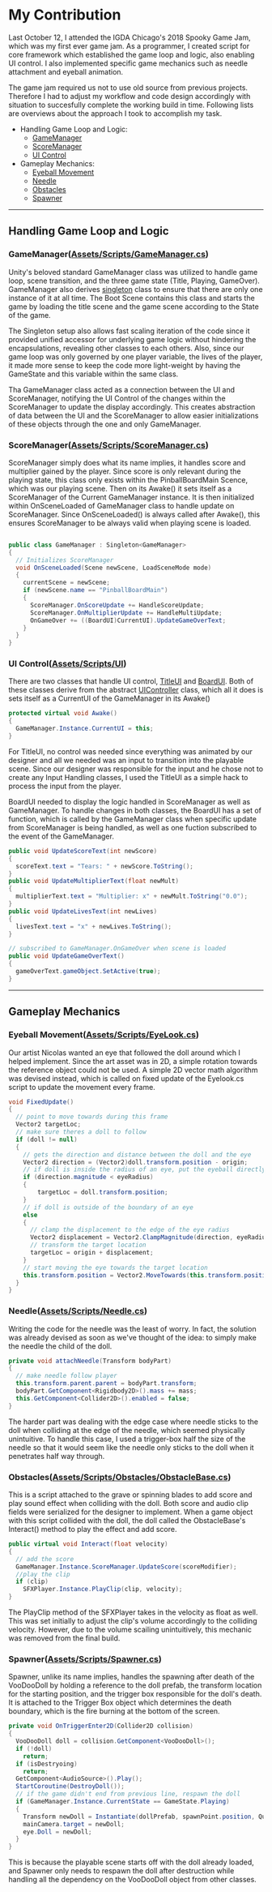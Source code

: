 # My Contribution
Last October 12, I attended the IGDA Chicago's 2018 Spooky Game Jam, which was my first ever game jam. As a programmer, I created script for core framework which established the game loop and logic, also enabling UI control. I also implemented specific game mechanics such as needle attachment and eyeball animation.

The game jam required us not to use old source from previous projects. Therefore I had to adjust my workflow and code design accordingly with situation to succesfully complete the working build in time. Following lists are overviews about the approach I took to accomplish my task.

<!--ts-->
* Handling Game Loop and Logic:
  * [GameManager](###gamemanager)
  * [ScoreManager](###scoremanager)
  * [UI Control](###ui-control)
* Gameplay Mechanics:
  * [Eyeball Movement](###eyeball-movement)
  * [Needle](###needle)
  * [Obstacles](###obstacles)
  * [Spawner](###spawner)
<!--te-->

-----------------------------------------------------
## Handling Game Loop and Logic
  ### GameManager([Assets/Scripts/GameManager.cs](Assets/Scripts/GameManager.cs))
  Unity's beloved standard GameManager class was utilized to handle game loop, scene transition, and the three game state (Title, Playing, GameOver). GameManager also derives [singleton](Assets/Scripts/Interface/Singleton.cs) class to ensure that there are only one instance of it at all time. The Boot Scene contains this class and starts the game by loading the title scene and the game scene according to the State of the game.

  The Singleton setup also allows fast scaling iteration of the code since it provided unified accessor for underlying game logic without hindering the encapsulations, revealing other classes to each others. Also, since our game loop was only governed by one player variable, the lives of the player, it made more sense to keep the code more light-weight by having the GameState and this variable within the same class.

  Tha GameManager class acted as a connection between the UI and ScoreManager, notifying the UI Control of the changes within the ScoreManager to update the display accordingly. This creates abstraction of data between the UI and the ScoreManager to allow easier initializations of these objects through the one and only GameManager.

  ### ScoreManager([Assets/Scripts/ScoreManager.cs](Assets/Scripts/ScoreManager.cs))
  ScoreManager simply does what its name implies, it handles score and multiplier gained by the player. Since score is only relevant during the playing state, this class only exists within the PinballBoardMain Scence, which was our playing scene. Then on its Awake() it sets itself as a ScoreManager of the Current GameManager instance. It is then initialized within OnSceneLoaded of GameManager class to handle update on ScoreManager. Since OnSceneLoaded() is always called after Awake(), this ensures ScoreManager to be always valid when playing scene is loaded.

  ```C#

  public class GameManager : Singleton<GameManager>
  {
    // Initializes ScoreManager
    void OnSceneLoaded(Scene newScene, LoadSceneMode mode)
    {
      currentScene = newScene;
      if (newScene.name == "PinballBoardMain")
      {
        ScoreManager.OnScoreUpdate += HandleScoreUpdate;
        ScoreManager.OnMultiplierUpdate += HandleMultiUpdate;
        OnGameOver += ((BoardUI)CurrentUI).UpdateGameOverText;
      }
    }
  }
  ```

  ### UI Control([Assets/Scripts/UI](Assets/Scripts/UI))
  There are two classes that handle UI control, [TitleUI](Assets/Scripts/UI/TitleUI.cs) and [BoardUI](Assets/Scripts/UI/BoardUI.cs). Both of these classes derive from the abstract [UIController](Assets/Scripts/UI/UIController.cs) class, which all it does is sets itself as a CurrentUI of the GameManager in its Awake()

  ```C#
  protected virtual void Awake()
  {
    GameManager.Instance.CurrentUI = this;
  }
  ```

  For TitleUI, no control was needed since everything was animated by our designer and all we needed was an input to transition into the playable scene. Since our designer was responsible for the input and he chose not to create any Input Handling classes, I used the TitleUI as a simple hack to process the input from the player.

  BoardUI needed to display the logic handled in ScoreManager as well as GameManager. To handle changes in both classes, the BoardUI has a set of function, which is called by the GameManager class when specific update from ScoreManager is being handled, as well as one fuction subscribed to the event of the GameManager.

  ```C#
  public void UpdateScoreText(int newScore)
  {
    scoreText.text = "Tears: " + newScore.ToString();
  }
  public void UpdateMultiplierText(float newMult)
  {
    multiplierText.text = "Multiplier: x" + newMult.ToString("0.0");
  }
  public void UpdateLivesText(int newLives)
  {
    livesText.text = "x" + newLives.ToString();
  }

  // subscribed to GameManager.OnGameOver when scene is loaded
  public void UpdateGameOverText()
  {
    gameOverText.gameObject.SetActive(true);
  }
  ```

-----------------------------------------------------
## Gameplay Mechanics
  ### Eyeball Movement([Assets/Scripts/EyeLook.cs](Assets/Scripts/EyeLook.cs))
  Our artist Nicolas wanted an eye that followed the doll around which I helped implement. Since the art asset was in 2D, a simple rotation towards the reference object could not be used. A simple 2D vector math algorithm was devised instead, which is called on fixed update of the Eyelook.cs script to update the movement every frame.

  ```C#
  void FixedUpdate()
  {
    // point to move towards during this frame
    Vector2 targetLoc;
    // make sure theres a doll to follow
    if (doll != null)
    {
      // gets the direction and distance between the doll and the eye
      Vector2 direction = (Vector2)doll.transform.position - origin;
      // if doll is inside the radius of an eye, put the eyeball directly below the doll
      if (direction.magnitude < eyeRadius)
      {
          targetLoc = doll.transform.position;
      }
      // if doll is outside of the boundary of an eye
      else
      {
        // clamp the displacement to the edge of the eye radius
        Vector2 displacement = Vector2.ClampMagnitude(direction, eyeRadius);
        // transform the target location
        targetLoc = origin + displacement;
      }
      // start moving the eye towards the target location
      this.transform.position = Vector2.MoveTowards(this.transform.position, targetLoc, speed * Time.deltaTime);
    }
  }
  ```

  ### Needle([Assets/Scripts/Needle.cs](Assets/Scripts/Needle.cs))
  Writing the code for the needle was the least of worry. In fact, the solution was already devised as soon as we've thought of the idea: to simply make the needle the child of the doll.

  ```C#
  private void attachNeedle(Transform bodyPart)
  {
    // make needle follow player
    this.transform.parent.parent = bodyPart.transform;
    bodyPart.GetComponent<Rigidbody2D>().mass += mass;
    this.GetComponent<Collider2D>().enabled = false;
  }
  ```

  The harder part was dealing with the edge case where needle sticks to the doll when colliding at the edge of the needle, which seemed physically unintuitive. To handle this case, I used a trigger-box half the size of the needle so that it would seem like the needle only sticks to the doll when it penetrates half way through.

  ### Obstacles([Assets/Scripts/Obstacles/ObstacleBase.cs](Assets/Scripts/Obstacles/ObstacleBase.cs))
  This is a script attached to the grave or spinning blades to add score and play sound effect when colliding with the doll. Both score and audio clip fields were serialized for the designer to implement. When a game object with this script collided with the doll, the doll called the ObstacleBase's Interact() method to play the effect and add score.

  ```C#
  public virtual void Interact(float velocity)
  {
    // add the score
    GameManager.Instance.ScoreManager.UpdateScore(scoreModifier);
    //play the clip
    if (clip)
      SFXPlayer.Instance.PlayClip(clip, velocity);
  }
  ```

  The PlayClip method of the SFXPlayer takes in the velocity as float as well. This was set initially to adjust the clip's volume accordingly to the colliding velocity. However, due to the volume scailing unintuitively, this mechanic was removed from the final build.

  ### Spawner([Assets/Scripts/Spawner.cs](Assets/Scripts/Spawner.cs))
  Spawner, unlike its name implies, handles the spawning after death of the VooDooDoll by holding a reference to the doll prefab, the transform location for the starting position, and the trigger box responsible for the doll's death. It is attached to the Trigger Box object which determines the death boundary, which is the fire burning at the bottom of the screen.

  ```C#
  private void OnTriggerEnter2D(Collider2D collision)
  {
    VooDooDoll doll = collision.GetComponent<VooDooDoll>();
    if (!doll)
      return;
    if (isDestryoing)
      return;
    GetComponent<AudioSource>().Play();
    StartCoroutine(DestroyDoll());
    // if the game didn't end from previous line, respawn the doll
    if (GameManager.Instance.CurrentState == GameState.Playing)
    {
      Transform newDoll = Instantiate(dollPrefab, spawnPoint.position, Quaternion.identity).transform.GetChild(0);
      mainCamera.target = newDoll;
      eye.Doll = newDoll;
    }
  }
  ```

  This is because the playable scene starts off with the doll already loaded, and Spawner only needs to respawn the doll after destruction while handling all the dependency on the VooDooDoll object from other classes.
